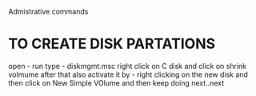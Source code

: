 Admistrative commands
# TO CREATE DISK PARTATIONS
open - run 
type - diskmgmt.msc
right click on C disk and click on shrink volmume 
after that also activate it by - right clicking on the new disk and then click on New Simple VOlume and then keep doing next..next

